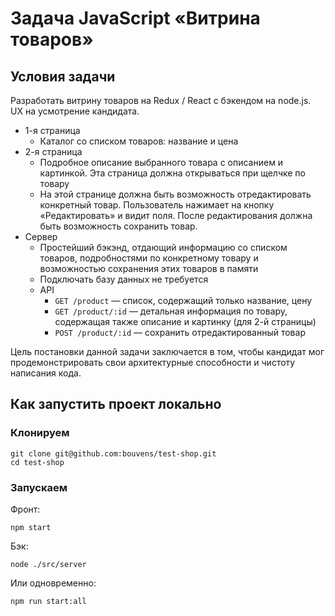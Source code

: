 # Задача JavaScript «Витрина товаров»

## Условия задачи
Разработать витрину товаров на Redux / React с бэкендом на node.js. UX на усмотрение кандидата.

* 1-я страница
    * Каталог со списком товаров: название и цена
* 2-я страница
    * Подробное описание выбранного товара с описанием и картинкой. Эта страница должна открываться при щелчке по товару
    * На этой странице должна быть возможность отредактировать конкретный товар. Пользователь нажимает на кнопку «Редактировать» и видит поля. После редактирования должна быть возможность сохранить товар.
* Сервер
    * Простейший бэкэнд, отдающий информацию со списком товаров, подробностями по конкретному товару и возможностью сохранения этих товаров в памяти
    * Подключать базу данных не требуется
    * API
        * `GET /product` — список, содержащий только название, цену
        * `GET /product/:id` — детальная информация по товару, содержащая также описание и картинку (для 2-й страницы)
        * `POST /product/:id` — сохранить отредактированный товар

Цель постановки данной задачи заключается в том, чтобы кандидат мог продемонстрировать свои архитектурные способности и чистоту написания кода.

## Как запустить проект локально

### Клонируем
```shell
git clone git@github.com:bouvens/test-shop.git
cd test-shop
```

### Запускаем

Фронт:
```shell
npm start
```

Бэк:
```shell
node ./src/server
```

Или одновременно:
```shell
npm run start:all
```
